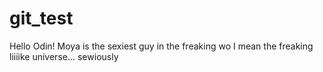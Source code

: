 # git_test
Hello Odin!
Moya is the sexiest guy in the freaking wo I mean the freaking liiiike universe... sewiously